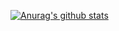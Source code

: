 [![Anurag's github stats](https://github-readme-stats.vercel.app/api?username=onur-yuksekkaya)](https://github.com/onur-yuksekkaya/github-readme-stats)
